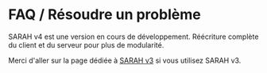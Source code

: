 # FAQ / Résoudre un problème

SARAH v4 est une version en cours de développement. Réécriture complète du client et du serveur pour plus de modularité.

Merci d'aller sur la page dédiée à [SARAH v3](faq_v3) si vous utilisez SARAH v3.
